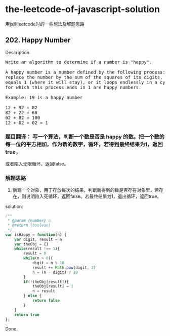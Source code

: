 

# the-leetcode-of-javascript-solution
用js刷leetcode时的一些想法及解题思路

## 202. Happy Number
Description
<pre>
Write an algorithm to determine if a number is "happy".

A happy number is a number defined by the following process: Starting with any positive integer, 
replace the number by the sum of the squares of its digits, and repeat the process until the number
equals 1 (where it will stay), or it loops endlessly in a cycle which does not include 1. Those numbers
for which this process ends in 1 are happy numbers.

Example: 19 is a happy number

12 + 92 = 82
82 + 22 = 68
62 + 82 = 100
12 + 02 + 02 = 1
</pre>

### 题目翻译： 写一个算法，判断一个数是否是 happy 的数。把一个数的每一位的平方相加，作为新的数字，循环，若得到最终结果为1，返回true，
或者陷入无限循环，返回false。
### 解题思路  
1. 新建一个对象，用于存放每次的结果，判断新得到的数是否存在对象里，若存在，则说明陷入死循环，返回false。若最终结果为1，退出循环，返回true。

solution:
```js
/**
 * @param {number} n
 * @return {boolean}
 */
var isHappy = function(n) {
    var digit, result = n
    var theObj = {}
    while(result !== 1){
        result = 0
        while(n > 0){
            digit = n % 10
            result += Math.pow(digit, 2)
            n = (n - digit) / 10
        }
        if(!theObj[result]){
            theObj[result] = 1
            n = result
        } else {
            return false
        }
    }
    return true
};
```
Done.
